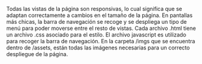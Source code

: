 Todas las vistas de la página son responsivas, lo cual significa que se adaptan correctamente a cambios en el tamaño de la página.
En pantallas más chicas, la barra de navegación se recoge y se despliega un tipo de menú para poder moverse entre el resto de vistas.
Cada archivo .html tiene un archivo .css asociado para el estilo. El archivo javascript es utilizado para recoger la barra de navegación.
En la carpeta /imgs que se encuentra dentro de /assets, están todas las imágenes necesarias para un correcto despliegue de la página.
